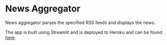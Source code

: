 <h1>News Aggregator</h1>
News aggregator parses the specified RSS feeds and displays the news.<br>

The app is built using Streamlit and is deployed to Heroku and can be found <a href="https://news-agg-rss-feed-heroku.herokuapp.com/">here</a>.
